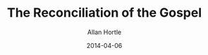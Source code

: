 ---
layout: post
passage: "Colossians 1:15-23"
title:  "The Reconciliation of the Gospel"
author:  "Allan Hortle"
date:   "2014-04-06"
categories: "Colossians"
---